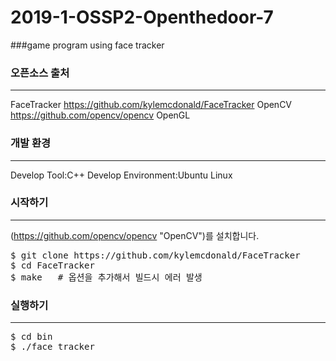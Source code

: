 # 2019-1-OSSP2-Openthedoor-7
###game program using face tracker

### 오픈소스 출처
* * *
FaceTracker
https://github.com/kylemcdonald/FaceTracker
OpenCV
https://github.com/opencv/opencv
OpenGL


### 개발 환경
------------------------------------------------------------
Develop Tool:C++
Develop Environment:Ubuntu Linux

### 시작하기
------------------------------------------------------------
(https://github.com/opencv/opencv "OpenCV")를 설치합니다.
<pre>
$ git clone https://github.com/kylemcdonald/FaceTracker
$ cd FaceTracker
$ make   # 옵션을 추가해서 빌드시 에러 발생 
</pre>

### 실행하기
-------------------------------------------------------------
<pre>
$ cd bin
$ ./face_tracker
</pre>
